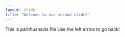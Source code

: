 ```yaml
---
layout: slide
title: "Welcome to our second slide!"
---
```

This is parithusnavis file
Use the left arrow to go back!
